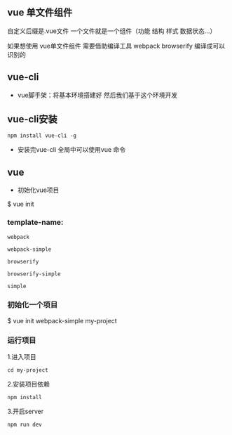## vue 单文件组件

自定义后缀是.vue文件 一个文件就是一个组件（功能 结构 样式 数据状态...）

如果想使用 vue单文件组件 需要借助编译工具 webpack browserify 编译成可以 识别的

## vue-cli
- vue脚手架：将基本环境搭建好 然后我们基于这个环境开发

## vue-cli安装 
```
npm install vue-cli -g
```
- 安装完vue-cli 全局中可以使用vue 命令

## vue
- 初始化vue项目

$ vue init <template-name> <project-name>

### template-name:
```
webpack 

webpack-simple 

browserify 

browserify-simple 

simple 

```
### 初始化一个项目 
$ vue init webpack-simple my-project

### 运行项目
1.进入项目
```
cd my-project
```
2.安装项目依赖
```
npm install
```

3.开启server
```
npm run dev
```


